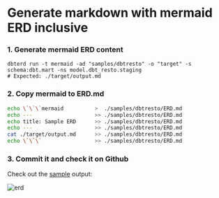 # Generate markdown with mermaid ERD inclusive

### 1. Generate mermaid ERD content
```
dbterd run -t mermaid -ad "samples/dbtresto" -o "target" -s schema:dbt.mart -ns model.dbt_resto.staging
# Expected: ./target/output.md
```

### 2. Copy mermaid to ERD.md
```bash
echo \`\`\`mermaid          >  ./samples/dbtresto/ERD.md
echo ---                    >> ./samples/dbtresto/ERD.md
echo title: Sample ERD      >> ./samples/dbtresto/ERD.md
echo ---                    >> ./samples/dbtresto/ERD.md
cat ./target/output.md      >> ./samples/dbtresto/ERD.md
echo \`\`\`                 >> ./samples/dbtresto/ERD.md
```

### 3. Commit it and check it on Github

Check out the [sample](https://github.com/datnguye/dbterd/blob/main/samples/dbtresto/ERD.md) output:

![erd](https://raw.githubusercontent.com/datnguye/dbterd/main/assets/images/sample-mermaid-ERD.png)
